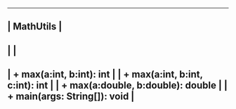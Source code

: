 ---------------------------------------
|             MathUtils               |
---------------------------------------
|                                     |
---------------------------------------
| + max(a:int, b:int): int            |
| + max(a:int, b:int, c:int): int     |
| + max(a:double, b:double): double   |
| + main(args: String[]): void        |
---------------------------------------

